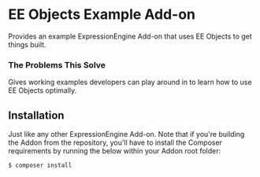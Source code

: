 # EE Objects Example Add-on

Provides an example ExpressionEngine Add-on that uses EE Objects to get things built. 

### The Problems This Solve

Gives working examples developers can play around in to learn how to use EE Objects optimally. 

## Installation

Just like any other ExpressionEngine Add-on. Note that if you're building the Addon from the repository, you'll have to install the Composer requirements by running the below within your Addon root folder:


```bash
$ composer install
```